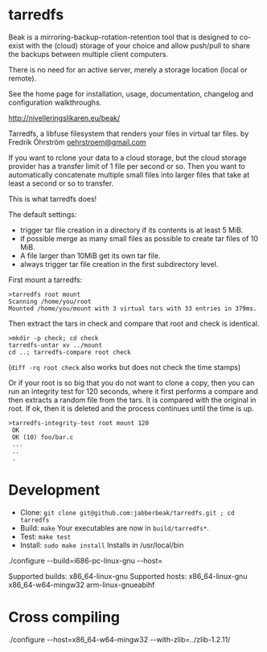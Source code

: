 # tarredfs
Beak is a mirroring-backup-rotation-retention tool that is designed to co-exist
with the (cloud) storage of your choice and allow push/pull to share the backups
between multiple client computers.

There is no need for an active server, merely a storage location (local or remote).

See the home page for installation, usage, documentation, changelog
and configuration walkthroughs.

http://nivelleringslikaren.eu/beak/

Tarredfs, a libfuse filesystem that renders your files in virtual tar files.
by Fredrik Öhrström oehrstroem@gmail.com

If you want to rclone your data to a cloud storage, but the cloud storage provider has
a transfer limit of 1 file per second or so. Then you want to automatically concatenate
multiple small files into larger files that take at least a second or so to transfer.

This is what tarredfs does! 

The default settings:
* trigger tar file creation in a directory if its contents is at least 5 MiB.
* if possible merge as many small files as possible to create tar files of 10 MiB. 
* A file larger than 10MiB get its own tar file.
* always trigger tar file creation in the first subdirectory level.

First mount a tarredfs:
```
>tarredfs root mount
Scanning /home/you/root
Mounted /home/you/mount with 3 virtual tars with 33 entries in 379ms.
```

Then extract the tars in check and compare that root and check is identical.
```
>mkdir -p check; cd check
tarredfs-untar xv ../mount
cd ..; tarredfs-compare root check
```
(`diff -rq root check` also works but does not check the time stamps)

Or if your root is so big that you do not want to clone a copy, then you
can run an integrity test for 120 seconds, where it first performs a compare and then extracts a random file from the tars. It is compared with the original in root. If ok, then it is deleted and the process continues until the time is up.
```
>tarredfs-integrity-test root mount 120
 OK
 OK (10) foo/bar.c
 ...
 ..
 .
```

# Development
* Clone: `git clone git@github.com:jabberbeak/tarredfs.git ; cd tarredfs`
* Build: `make` Your executables are now in `build/tarredfs*`.
* Test: `make test`
* Install: `sudo make install` Installs in /usr/local/bin

./configure --build=i686-pc-linux-gnu --host=

Supported builds: x86_64-linux-gnu
Supported hosts: x86_64-linux-gnu x86_64-w64-mingw32 arm-linux-gnueabihf

# Cross compiling

./configure --host=x86_64-w64-mingw32 --with-zlib=../zlib-1.2.11/
